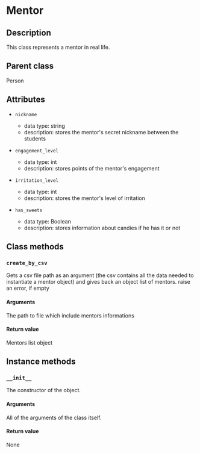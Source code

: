 # Mentor

## Description
This class represents a mentor in real life.

## Parent class
Person

## Attributes

* ```nickname```
  * data type: string
  * description: stores the mentor's secret nickname between the students

* ```engagement_level```
  * data type: int
  * description: stores points of the mentor's engagement

* ```irritation_level```
   * data type: int
   * description: stores the mentor's level of irritation

* ```has_sweets```
  * data type: Boolean
  * description: stores information about candies if he has it or not

## Class methods


### ```create_by_csv```

Gets a csv file path as an argument (the csv contains all the data needed to instantiate a mentor object) and gives back an object list of mentors.
raise an error, if empty


#### Arguments
The path to file which include mentors informations

#### Return value

Mentors list object


## Instance methods

### ```__init__```
The constructor of the object.

#### Arguments

All of the arguments of the class itself.

#### Return value
None

